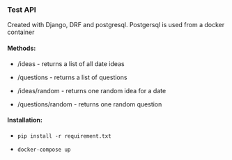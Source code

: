 ### Test API

Created with Django, DRF and postgresql. Postgersql is used from a docker container

#### Methods:
  - /ideas - returns a list of all date ideas

  - /questions - returns a list of questions

  - /ideas/random - returns one random idea for a date

  - /questions/random - returns one random question


#### Installation:

- `pip install -r requirement.txt`

- `docker-compose up`
